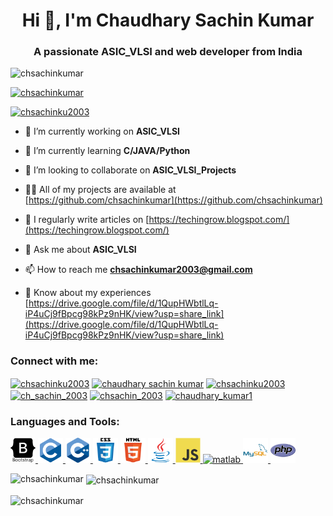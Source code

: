 <h1 align="center">Hi 👋, I'm Chaudhary Sachin Kumar</h1>
<h3 align="center">A passionate ASIC_VLSI and web developer from India</h3>

<p align="left"> <img src="https://komarev.com/ghpvc/?username=chsachinkumar&label=Profile%20views&color=0e75b6&style=flat" alt="chsachinkumar" /> </p>

<p align="left"> <a href="https://github.com/ryo-ma/github-profile-trophy"><img src="https://github-profile-trophy.vercel.app/?username=chsachinkumar" alt="chsachinkumar" /></a> </p>

<p align="left"> <a href="https://twitter.com/chsachinku2003" target="blank"><img src="https://img.shields.io/twitter/follow/chsachinku2003?logo=twitter&style=for-the-badge" alt="chsachinku2003" /></a> </p>

- 🔭 I’m currently working on **ASIC_VLSI**

- 🌱 I’m currently learning **C/JAVA/Python**

- 👯 I’m looking to collaborate on **ASIC_VLSI_Projects**

- 👨‍💻 All of my projects are available at [https://github.com/chsachinkumar](https://github.com/chsachinkumar)

- 📝 I regularly write articles on [https://techingrow.blogspot.com/](https://techingrow.blogspot.com/)

- 💬 Ask me about **ASIC_VLSI**

- 📫 How to reach me **chsachinkumar2003@gmail.com**

- 📄 Know about my experiences [https://drive.google.com/file/d/1QupHWbtlLq-iP4uCj9fBpcg98kPz9nHK/view?usp=share_link](https://drive.google.com/file/d/1QupHWbtlLq-iP4uCj9fBpcg98kPz9nHK/view?usp=share_link)

<h3 align="left">Connect with me:</h3>
<p align="left">
<a href="https://twitter.com/chsachinku2003" target="blank"><img align="center" src="https://raw.githubusercontent.com/rahuldkjain/github-profile-readme-generator/master/src/images/icons/Social/twitter.svg" alt="chsachinku2003" height="30" width="40" /></a>
<a href="https://linkedin.com/in/chaudhary sachin kumar" target="blank"><img align="center" src="https://raw.githubusercontent.com/rahuldkjain/github-profile-readme-generator/master/src/images/icons/Social/linked-in-alt.svg" alt="chaudhary sachin kumar" height="30" width="40" /></a>
<a href="https://fb.com/chsachinku2003" target="blank"><img align="center" src="https://raw.githubusercontent.com/rahuldkjain/github-profile-readme-generator/master/src/images/icons/Social/facebook.svg" alt="chsachinku2003" height="30" width="40" /></a>
<a href="https://instagram.com/ch_sachin_2003" target="blank"><img align="center" src="https://raw.githubusercontent.com/rahuldkjain/github-profile-readme-generator/master/src/images/icons/Social/instagram.svg" alt="ch_sachin_2003" height="30" width="40" /></a>
<a href="https://www.codechef.com/users/chsachin_2003" target="blank"><img align="center" src="https://cdn.jsdelivr.net/npm/simple-icons@3.1.0/icons/codechef.svg" alt="chsachin_2003" height="30" width="40" /></a>
<a href="https://www.hackerrank.com/chaudhary_kumar1" target="blank"><img align="center" src="https://raw.githubusercontent.com/rahuldkjain/github-profile-readme-generator/master/src/images/icons/Social/hackerrank.svg" alt="chaudhary_kumar1" height="30" width="40" /></a>
</p>

<h3 align="left">Languages and Tools:</h3>
<p align="left"> <a href="https://getbootstrap.com" target="_blank" rel="noreferrer"> <img src="https://raw.githubusercontent.com/devicons/devicon/master/icons/bootstrap/bootstrap-plain-wordmark.svg" alt="bootstrap" width="40" height="40"/> </a> <a href="https://www.cprogramming.com/" target="_blank" rel="noreferrer"> <img src="https://raw.githubusercontent.com/devicons/devicon/master/icons/c/c-original.svg" alt="c" width="40" height="40"/> </a> <a href="https://www.w3schools.com/cpp/" target="_blank" rel="noreferrer"> <img src="https://raw.githubusercontent.com/devicons/devicon/master/icons/cplusplus/cplusplus-original.svg" alt="cplusplus" width="40" height="40"/> </a> <a href="https://www.w3schools.com/css/" target="_blank" rel="noreferrer"> <img src="https://raw.githubusercontent.com/devicons/devicon/master/icons/css3/css3-original-wordmark.svg" alt="css3" width="40" height="40"/> </a> <a href="https://www.w3.org/html/" target="_blank" rel="noreferrer"> <img src="https://raw.githubusercontent.com/devicons/devicon/master/icons/html5/html5-original-wordmark.svg" alt="html5" width="40" height="40"/> </a> <a href="https://www.java.com" target="_blank" rel="noreferrer"> <img src="https://raw.githubusercontent.com/devicons/devicon/master/icons/java/java-original.svg" alt="java" width="40" height="40"/> </a> <a href="https://developer.mozilla.org/en-US/docs/Web/JavaScript" target="_blank" rel="noreferrer"> <img src="https://raw.githubusercontent.com/devicons/devicon/master/icons/javascript/javascript-original.svg" alt="javascript" width="40" height="40"/> </a> <a href="https://www.mathworks.com/" target="_blank" rel="noreferrer"> <img src="https://upload.wikimedia.org/wikipedia/commons/2/21/Matlab_Logo.png" alt="matlab" width="40" height="40"/> </a> <a href="https://www.mysql.com/" target="_blank" rel="noreferrer"> <img src="https://raw.githubusercontent.com/devicons/devicon/master/icons/mysql/mysql-original-wordmark.svg" alt="mysql" width="40" height="40"/> </a> <a href="https://www.php.net" target="_blank" rel="noreferrer"> <img src="https://raw.githubusercontent.com/devicons/devicon/master/icons/php/php-original.svg" alt="php" width="40" height="40"/> </a> </p>

<p><img align="left" src="https://github-readme-stats.vercel.app/api/top-langs?username=chsachinkumar&show_icons=true&locale=en&layout=compact" alt="chsachinkumar" /></p>

<p>&nbsp;<img align="center" src="https://github-readme-stats.vercel.app/api?username=chsachinkumar&show_icons=true&locale=en" alt="chsachinkumar" /></p>

<p><img align="center" src="https://github-readme-streak-stats.herokuapp.com/?user=chsachinkumar&" alt="chsachinkumar" /></p>

